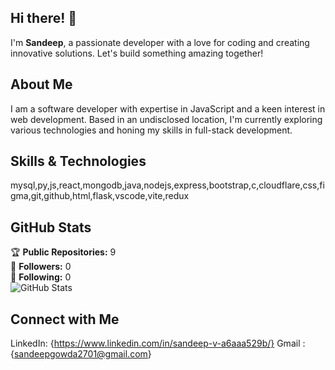 ## Hi there! 👋

I'm **Sandeep**, a passionate developer with a love for coding and creating innovative solutions. Let's build something amazing together!

## About Me

I am a software developer with expertise in JavaScript and a keen interest in web development. Based in an undisclosed location, I'm currently exploring various technologies and honing my skills in full-stack development.

## Skills & Technologies

mysql,py,js,react,mongodb,java,nodejs,express,bootstrap,c,cloudflare,css,figma,git,github,html,flask,vscode,vite,redux

## GitHub Stats

🏆 **Public Repositories:** 9  
👥 **Followers:** 0  
🔄 **Following:** 0  
![GitHub Stats](https://github-readme-stats.vercel.app/api?username=sand1027&show_icons=true&theme=radical)

## Connect with Me

LinkedIn: {https://www.linkedin.com/in/sandeep-v-a6aaa529b/}
Gmail : {sandeepgowda2701@gmail.com}
